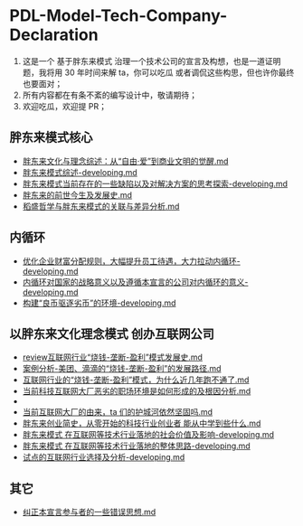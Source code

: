 # PDL-Model-Tech-Company-Declaration
1. 这是一个 基于胖东来模式 治理一个技术公司的宣言及构想，也是一道证明题，我将用 30 年时间来解 ta，你可以吃瓜 或者调侃这些构思，但也许你最终也要面对；
2. 所有内容都在有条不紊的编写设计中，敬请期待；
3. 欢迎吃瓜，欢迎提 PR；

## 胖东来模式核心
- [胖东来文化与理念综述：从“自由·爱”到商业文明的觉醒.md](%E8%83%96%E4%B8%9C%E6%9D%A5%E6%96%87%E5%8C%96%E4%B8%8E%E7%90%86%E5%BF%B5%E7%BB%BC%E8%BF%B0%EF%BC%9A%E4%BB%8E%E2%80%9C%E8%87%AA%E7%94%B1%C2%B7%E7%88%B1%E2%80%9D%E5%88%B0%E5%95%86%E4%B8%9A%E6%96%87%E6%98%8E%E7%9A%84%E8%A7%89%E9%86%92.md)
- [胖东来模式综述-developing.md](%E8%83%96%E4%B8%9C%E6%9D%A5%E6%A8%A1%E5%BC%8F%E7%BB%BC%E8%BF%B0-developing.md)
- [胖东来模式当前存在的一些缺陷以及对解决方案的思考探索-developing.md](%E8%83%96%E4%B8%9C%E6%9D%A5%E6%A8%A1%E5%BC%8F%E5%BD%93%E5%89%8D%E5%AD%98%E5%9C%A8%E7%9A%84%E4%B8%80%E4%BA%9B%E7%BC%BA%E9%99%B7%E4%BB%A5%E5%8F%8A%E5%AF%B9%E8%A7%A3%E5%86%B3%E6%96%B9%E6%A1%88%E7%9A%84%E6%80%9D%E8%80%83%E6%8E%A2%E7%B4%A2-developing.md)
- [胖东来的前世今生及发展史.md](%E8%83%96%E4%B8%9C%E6%9D%A5%E7%9A%84%E5%89%8D%E4%B8%96%E4%BB%8A%E7%94%9F%E5%8F%8A%E5%8F%91%E5%B1%95%E5%8F%B2.md)
- [稻盛哲学与胖东来模式的关联与差异分析.md](%E7%A8%BB%E7%9B%9B%E5%93%B2%E5%AD%A6%E4%B8%8E%E8%83%96%E4%B8%9C%E6%9D%A5%E6%A8%A1%E5%BC%8F%E7%9A%84%E5%85%B3%E8%81%94%E4%B8%8E%E5%B7%AE%E5%BC%82%E5%88%86%E6%9E%90.md)


## 内循环
- [优化企业财富分配规则，大幅提升员工待遇，大力拉动内循环-developing.md](./优化企业财富分配规则，大幅提升员工待遇，大力拉动内循环-developing.md)
- [内循环对国家的战略意义以及遵循本宣言的公司对内循环的意义-developing.md](./内循环对国家的战略意义以及遵循本宣言的公司对内循环的意义-developing.md)
- [构建“良币驱逐劣币”的环境-developing.md](%E6%9E%84%E5%BB%BA%E8%89%AF%E5%B8%81%E9%A9%B1%E9%80%90%E5%8A%A3%E5%B8%81%E7%9A%84%E7%8E%AF%E5%A2%83-developing.md)

## 以胖东来文化理念模式 创办互联网公司
- [review互联网行业“烧钱-垄断-盈利”模式发展史.md](review%E4%BA%92%E8%81%94%E7%BD%91%E8%A1%8C%E4%B8%9A%E2%80%9C%E7%83%A7%E9%92%B1-%E5%9E%84%E6%96%AD-%E7%9B%88%E5%88%A9%E2%80%9D%E6%A8%A1%E5%BC%8F%E5%8F%91%E5%B1%95%E5%8F%B2.md)
- [案例分析-美团、滴滴的“烧钱-垄断-盈利”的发展路径.md](%E6%A1%88%E4%BE%8B%E5%88%86%E6%9E%90-%E7%BE%8E%E5%9B%A2%E3%80%81%E6%BB%B4%E6%BB%B4%E7%9A%84%E2%80%9C%E7%83%A7%E9%92%B1-%E5%9E%84%E6%96%AD-%E7%9B%88%E5%88%A9%E2%80%9D%E7%9A%84%E5%8F%91%E5%B1%95%E8%B7%AF%E5%BE%84.md)
- [互联网行业的“烧钱-垄断-盈利”模式，为什么近几年跑不通了.md](%E4%BA%92%E8%81%94%E7%BD%91%E8%A1%8C%E4%B8%9A%E7%9A%84%E2%80%9C%E7%83%A7%E9%92%B1-%E5%9E%84%E6%96%AD-%E7%9B%88%E5%88%A9%E2%80%9D%E6%A8%A1%E5%BC%8F%EF%BC%8C%E4%B8%BA%E4%BB%80%E4%B9%88%E8%BF%91%E5%87%A0%E5%B9%B4%E8%B7%91%E4%B8%8D%E9%80%9A%E4%BA%86.md)
- [当前科技互联网大厂恶劣的职场环境是如何形成的及根因分析.md](%E5%BD%93%E5%89%8D%E7%A7%91%E6%8A%80%E5%A4%A7%E5%8E%82%E6%81%B6%E5%8A%A3%E7%9A%84%E8%81%8C%E5%9C%BA%E7%8E%AF%E5%A2%83%E6%98%AF%E5%A6%82%E4%BD%95%E5%BD%A2%E6%88%90%E7%9A%84%E5%8F%8A%E6%A0%B9%E9%9F%B3%E5%88%86%E6%9E%90.md)
- 
- [当前互联网大厂的由来，ta 们的护城河依然坚固吗.md](%E5%BD%93%E5%89%8D%E4%BA%92%E8%81%94%E7%BD%91%E5%A4%A7%E5%8E%82%E7%9A%84%E7%94%B1%E6%9D%A5%EF%BC%8Cta%20%E4%BB%AC%E7%9A%84%E6%8A%A4%E5%9F%8E%E6%B2%B3%E4%BE%9D%E7%84%B6%E5%9D%9A%E5%9B%BA%E5%90%97.md)
- [胖东来创业简史，从零开始的科技行业创业者 能从中学到些什么.md](%E8%83%96%E4%B8%9C%E6%9D%A5%E5%88%9B%E4%B8%9A%E7%AE%80%E5%8F%B2%EF%BC%8C%E4%BB%8E%E9%9B%B6%E5%BC%80%E5%A7%8B%E7%9A%84%E7%A7%91%E6%8A%80%E8%A1%8C%E4%B8%9A%E5%88%9B%E4%B8%9A%E8%80%85%20%E8%83%BD%E4%BB%8E%E4%B8%AD%E5%AD%A6%E5%88%B0%E4%BA%9B%E4%BB%80%E4%B9%88.md)
- [胖东来模式 在互联网等技术行业落地的社会价值及影响-developing.md](%E8%83%96%E4%B8%9C%E6%9D%A5%E6%A8%A1%E5%BC%8F%20%E5%9C%A8%E4%BA%92%E8%81%94%E7%BD%91%E7%AD%89%E6%8A%80%E6%9C%AF%E8%A1%8C%E4%B8%9A%E8%90%BD%E5%9C%B0%E7%9A%84%E7%A4%BE%E4%BC%9A%E4%BB%B7%E5%80%BC%E5%8F%8A%E5%BD%B1%E5%93%8D-developing.md)
- [胖东来模式 在互联网等技术行业落地的整体思路-developing.md](%E8%83%96%E4%B8%9C%E6%9D%A5%E6%A8%A1%E5%BC%8F%20%E5%9C%A8%E4%BA%92%E8%81%94%E7%BD%91%E7%AD%89%E6%8A%80%E6%9C%AF%E8%A1%8C%E4%B8%9A%E8%90%BD%E5%9C%B0%E7%9A%84%E6%95%B4%E4%BD%93%E6%80%9D%E8%B7%AF-developing.md)
- [试点的互联网行业选择及分析-developing.md](%E8%AF%95%E7%82%B9%E7%9A%84%E4%BA%92%E8%81%94%E7%BD%91%E8%A1%8C%E4%B8%9A%E9%80%89%E6%8B%A9%E5%8F%8A%E5%88%86%E6%9E%90-developing.md)

## 其它
- [纠正本宣言参与者的一些错误思想.md](./%E7%BA%A0%E6%AD%A3%E6%9C%AC%E5%AE%A3%E8%A8%80%E5%8F%82%E4%B8%8E%E8%80%85%E7%9A%84%E4%B8%80%E4%BA%9B%E9%94%99%E8%AF%AF%E6%80%9D%E6%83%B3.md)




